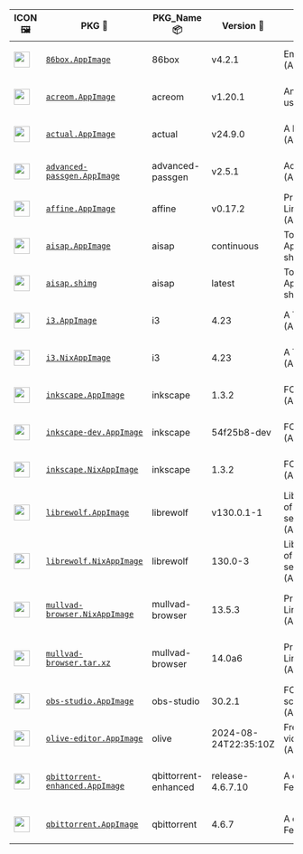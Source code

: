 |ICON 🖼️|PKG 📀|PKG_Name 📦|Version 🧬| Description ℹ️|Note ⚠️|Homepage 🌐|Source 📡|Size 💾|SHA256SUM 🔐|B3SUM 🔐|Script ⚙️|Log 🧾|
| ---- | ---- | ---- | ---- | ---- | ---- | ---- | ---- | ---- | ---- | ---- | ---- | ---- |
| <img src="https://pkg.ajam.dev/x86_64-Linux/86box.icon.png" width="28" height="28"> | [`86box.AppImage`](https://pkg.ajam.dev/x86_64-Linux/86box.AppImage) | 86box | v4.2.1 | Emulator of x86-based machines (AppImage) | You need to download ROMS (https://86box.readthedocs.io/en/latest/usage/roms.html)<br>(CI_VERIFIED: https://github.com/86Box/86Box/actions) | [https://86box.readthedocs.io](https://86box.readthedocs.io) | [https://github.com/86Box/86Box](https://github.com/86Box/86Box) |57.98 MB | `d41c5e14a5cc52d4261866d6399cf3e970d344393a011c406ac3405901c58784` | `f585eb270974f292abb2f81f14004ebbdaad9e18586e06a86cf2f211c190cc1b` | https://github.com/Azathothas/Toolpacks-Extras/blob/main/.github/scripts/x86_64-Linux/pkgs/86box.sh | https://pkg.ajam.dev/x86_64-Linux/86box.log | emulator,hypervisor |
| <img src="https://pkg.ajam.dev/x86_64-Linux/acreom.icon.png" width="28" height="28"> | [`acreom.AppImage`](https://pkg.ajam.dev/x86_64-Linux/acreom.AppImage) | acreom | v1.20.1 | An IDE based Knowledge Base using Markdown (AppImage) | Closed Source<br>(CI_VERIFIED: NONE) | [https://acreom.com](https://acreom.com) | [https://github.com/Acreom/releases](https://github.com/Acreom/releases) |139.07 MB | `dc3353dc9babbd356fc59efe4ca2f82ddcc9a8681647f728637de4225caddd52` | `09004cf4bd96d986ce4bbce2ae0372d2b41ff544e7665144762b61a1468e4520` | https://github.com/Azathothas/Toolpacks-Extras/blob/main/.github/scripts/x86_64-Linux/pkgs/acreom.sh | https://pkg.ajam.dev/x86_64-Linux/acreom.log | ide,knowledge-base,wiki |
| <img src="https://pkg.ajam.dev/x86_64-Linux/actual.icon.png" width="28" height="28"> | [`actual.AppImage`](https://pkg.ajam.dev/x86_64-Linux/actual.AppImage) | actual | v24.9.0 | A local-first personal finance app (AppImage) | (CI_VERIFIED: https://github.com/actualbudget/actual/actions) | [https://actualbudget.org](https://actualbudget.org) | [https://github.com/actualbudget/actual](https://github.com/actualbudget/actual) |101.05 MB | `462676ef25ac0296ccc4d364b48aaee9280bcca37f5458bc68884f95401e2ead` | `d355ac735293b597614d6b529b4c0c35cc58892375b153b8f48f36a30a0310c5` | https://github.com/Azathothas/Toolpacks-Extras/blob/main/.github/scripts/x86_64-Linux/pkgs/actual.sh | https://pkg.ajam.dev/x86_64-Linux/actual.log | finance |
| <img src="https://pkg.ajam.dev/x86_64-Linux/advanced-passgen.icon.png" width="28" height="28"> | [`advanced-passgen.AppImage`](https://pkg.ajam.dev/x86_64-Linux/advanced-passgen.AppImage) | advanced-passgen | v2.5.1 | Advanced Password Generator (AppImage) | (CI_VERIFIED: https://github.com/CodeDead/Advanced-PassGen/actions) | [https://advancedpassgen.codedead.com](https://advancedpassgen.codedead.com) | [https://github.com/CodeDead/Advanced-PassGen](https://github.com/CodeDead/Advanced-PassGen) |100.69 MB | `f3d7afb9931a22e3163ebc416cf7b151bd039102c99a3f82ad5478ace12b297a` | `d3bf3d5992e84876c76391fc1175e2b43c7ef209959b4f2cbaec626742b0cb3f` | https://github.com/Azathothas/Toolpacks-Extras/blob/main/.github/scripts/x86_64-Linux/pkgs/advanced-passgen.sh | https://pkg.ajam.dev/x86_64-Linux/advanced-passgen.log | passgen,password-manager |
| <img src="https://pkg.ajam.dev/x86_64-Linux/affine.icon.png" width="28" height="28"> | [`affine.AppImage`](https://pkg.ajam.dev/x86_64-Linux/affine.AppImage) | affine | v0.17.2 | Privacy-focused browser for Linux, macOS and Windows (AppImage,NixAppImage) | This PKG has Multiple Formats (CI_VERIFIED: https://github.com/toeverything/AFFiNE/actions) | [https://affine.pro](https://affine.pro) | [https://github.com/toeverything/AFFiNE](https://github.com/toeverything/AFFiNE) |157.87 MB | `cca2d1d145d26d2838f7bfe033284d3c7c587ef1cb168a3de60cc8caebb2ceba` | `fb5c1f0edfd316ff42b693d82a498520f0e3db50c95db54ef548b9c2d41db814` | https://github.com/Azathothas/Toolpacks-Extras/blob/main/.github/scripts/x86_64-Linux/pkgs/affine.sh | https://pkg.ajam.dev/x86_64-Linux/affine.log | knowledge-base,wiki |
| <img src="https://pkg.ajam.dev/x86_64-Linux/aisap.icon.png" width="28" height="28"> | [`aisap.AppImage`](https://pkg.ajam.dev/x86_64-Linux/aisap.AppImage) | aisap | continuous | Tool to make sandboxing AppImages easy (AppImage , shImg) | This PKG has Multiple Formats (CI_VERIFIED: https://github.com/mgord9518/aisap/actions) | [https://github.com/mgord9518/aisap](https://github.com/mgord9518/aisap) | [https://github.com/mgord9518/aisap](https://github.com/mgord9518/aisap) |2.71 MB | `72fa582902fb6228be2909c85ceadef309cc0b9fc2df9a703133b0a8cad19f15` | `86dd247ef59a8c6cccbf6a5f993bcf89b788bc0c02d1836fe46b943a223abfb5` | https://github.com/Azathothas/Toolpacks-Extras/blob/main/.github/scripts/x86_64-Linux/pkgs/aisap.sh | https://pkg.ajam.dev/x86_64-Linux/aisap.log | cli,sandbox |
| <img src="https://pkg.ajam.dev/x86_64-Linux/aisap.icon.png" width="28" height="28"> | [`aisap.shimg`](https://pkg.ajam.dev/x86_64-Linux/aisap.shimg) | aisap | latest | Tool to make sandboxing AppImages easy (AppImage , shImg) | This PKG has Multiple Formats (CI_VERIFIED: https://github.com/mgord9518/aisap/actions) | [https://github.com/mgord9518/aisap](https://github.com/mgord9518/aisap) | [https://github.com/mgord9518/aisap](https://github.com/mgord9518/aisap) |5.44 MB | `f2460f95a37b59dbf6feda0f0cb4d5b22f650f67384b9bb401ede929047ff94f` | `4264397461b74736dcefccbb326286dde41b24135a7e9fa949c6fa25a297aa1d` | https://github.com/Azathothas/Toolpacks-Extras/blob/main/.github/scripts/x86_64-Linux/pkgs/aisap.sh | https://pkg.ajam.dev/x86_64-Linux/aisap.log | cli,sandbox |
| <img src="https://pkg.ajam.dev/x86_64-Linux/i3.icon.png" width="28" height="28"> | [`i3.AppImage`](https://pkg.ajam.dev/x86_64-Linux/i3.AppImage) | i3 | 4.23 | A Tiling Window Manager (AppImage,NixAppImage) | This PKG has Multiple Formats<br>(CI_VERIFIED: https://github.com/i3/i3/actions) | [https://i3wm.org](https://i3wm.org) | [https://github.com/i3/i3](https://github.com/i3/i3) |3.6 MB | `dfd0ec5c407cd86d293695083420ef0644828d943ba591393cdace22e95588ba` | `c74fd4ca1741b6c42983f39a4a90210996caa6eff0cbb2405d49dee6a84fbbec` | https://github.com/Azathothas/Toolpacks-Extras/blob/main/.github/scripts/x86_64-Linux/pkgs/i3.sh | https://pkg.ajam.dev/x86_64-Linux/i3.log | window,window-manager,wm |
| <img src="https://pkg.ajam.dev/x86_64-Linux/i3.icon.png" width="28" height="28"> | [`i3.NixAppImage`](https://pkg.ajam.dev/x86_64-Linux/i3.NixAppImage) | i3 | 4.23 | A Tiling Window Manager (AppImage,NixAppImage) | This PKG has Multiple Formats<br>(CI_VERIFIED: https://github.com/i3/i3/actions) | [https://i3wm.org](https://i3wm.org) | [https://github.com/i3/i3](https://github.com/i3/i3) |40.21 MB | `704b1f7c1e0cca9d3a4b284b6365be3fff7786cf51cdf4a2784bb3a90d113dc1` | `e4eaea1daeea655fdd84179aced4f63665281fa3f707afc57c1973c7f42ff8ed` | https://github.com/Azathothas/Toolpacks-Extras/blob/main/.github/scripts/x86_64-Linux/pkgs/i3.sh | https://pkg.ajam.dev/x86_64-Linux/i3.log | window,window-manager,wm |
| <img src="https://pkg.ajam.dev/x86_64-Linux/inkscape.icon.png" width="28" height="28"> | [`inkscape.AppImage`](https://pkg.ajam.dev/x86_64-Linux/inkscape.AppImage) | inkscape | 1.3.2 | FOSS Vector Graphics Editor (AppImage,NixAppImage) | This PKG has Multiple Formats (CI_VERIFIED: https://gitlab.com/inkscape/inkscape/-/pipelines) | [https://inkscape.org](https://inkscape.org) | [https://gitlab.com/inkscape/inkscape](https://gitlab.com/inkscape/inkscape) |96.33 MB | `999027bf1af436cf807eefe1250a95b4358798d9ecfbf08e4bec9dbe186e88cc` | `b039b83a31c080d27a893f486bc3748a02b160f13f1a80a45852c800a78c9618` | https://github.com/Azathothas/Toolpacks-Extras/blob/main/.github/scripts/x86_64-Linux/pkgs/inkscape.sh | https://pkg.ajam.dev/x86_64-Linux/inkscape.log | graphics,multimedia |
| <img src="https://pkg.ajam.dev/x86_64-Linux/inkscape.icon.png" width="28" height="28"> | [`inkscape-dev.AppImage`](https://pkg.ajam.dev/x86_64-Linux/inkscape-dev.AppImage) | inkscape | 54f25b8-dev | FOSS Vector Graphics Editor (AppImage,NixAppImage) | This PKG has Multiple Formats (CI_VERIFIED: https://gitlab.com/inkscape/inkscape/-/pipelines) | [https://inkscape.org](https://inkscape.org) | [https://gitlab.com/inkscape/inkscape](https://gitlab.com/inkscape/inkscape) |100.17 MB | `60596728aaa10530bbd25d621e6b7a05019cfabce75983cc16477bf0a98c4ab5` | `a02d0020beda091511acdb6e34129906c0e5336b6c74defb63c4a30d07a66885` | https://github.com/Azathothas/Toolpacks-Extras/blob/main/.github/scripts/x86_64-Linux/pkgs/inkscape.sh | https://pkg.ajam.dev/x86_64-Linux/inkscape.log | graphics,multimedia |
| <img src="https://pkg.ajam.dev/x86_64-Linux/inkscape.icon.png" width="28" height="28"> | [`inkscape.NixAppImage`](https://pkg.ajam.dev/x86_64-Linux/inkscape.NixAppImage) | inkscape | 1.3.2 | FOSS Vector Graphics Editor (AppImage,NixAppImage) | This PKG has Multiple Formats (CI_VERIFIED: https://gitlab.com/inkscape/inkscape/-/pipelines) | [https://inkscape.org](https://inkscape.org) | [https://gitlab.com/inkscape/inkscape](https://gitlab.com/inkscape/inkscape) |254.05 MB | `9fae3fd8fb39b736f5989a25c9fdcffa5b609a1305a4d6a0932290e8ba95410e` | `7e6012a9a51e5a823896740e6df9a9b36e038ef6f277f21453944ee535c90595` | https://github.com/Azathothas/Toolpacks-Extras/blob/main/.github/scripts/x86_64-Linux/pkgs/inkscape.sh | https://pkg.ajam.dev/x86_64-Linux/inkscape.log | graphics,multimedia |
| <img src="https://pkg.ajam.dev/x86_64-Linux/librewolf.icon.png" width="28" height="28"> | [`librewolf.AppImage`](https://pkg.ajam.dev/x86_64-Linux/librewolf.AppImage) | librewolf | v130.0.1-1 | LibreWolf Web Browser is a fork of Firefox, focused on privacy, security and freedom (AppImage,NixAppImage) | This PKG has Multiple Formats (CI_VERIFIED: https://gitlab.com/librewolf-community/browser/appimage/-/pipelines) | [https://librewolf.net](https://librewolf.net) | [https://gitlab.com/librewolf-community/browser](https://gitlab.com/librewolf-community/browser) |93.67 MB | `b99a68ebc8360527ab113df665056d5efdc8b8c01af051ed00cf96e62aa3f9cc` | `24687ed6994d021bd7e4f9ffcede77c357de1fa000b719561af1b85dc250b37d` | https://github.com/Azathothas/Toolpacks-Extras/blob/main/.github/scripts/x86_64-Linux/pkgs/librewolf.sh | https://pkg.ajam.dev/x86_64-Linux/librewolf.log | browser,privacy |
| <img src="https://pkg.ajam.dev/x86_64-Linux/librewolf.icon.png" width="28" height="28"> | [`librewolf.NixAppImage`](https://pkg.ajam.dev/x86_64-Linux/librewolf.NixAppImage) | librewolf | 130.0-3 | LibreWolf Web Browser is a fork of Firefox, focused on privacy, security and freedom (AppImage,NixAppImage) | This PKG has Multiple Formats (CI_VERIFIED: https://gitlab.com/librewolf-community/browser/appimage/-/pipelines) | [https://librewolf.net](https://librewolf.net) | [https://gitlab.com/librewolf-community/browser](https://gitlab.com/librewolf-community/browser) |344.45 MB | `a470e2cae59628aaa9265ffc03eae0f20b0470e20bfcb2635ad6c18d2d42b28e` | `54d9c96167cf4c424f5d28cd9c2a65f2d64828cfaeaa3888be47fb1118a7d594` | https://github.com/Azathothas/Toolpacks-Extras/blob/main/.github/scripts/x86_64-Linux/pkgs/librewolf.sh | https://pkg.ajam.dev/x86_64-Linux/librewolf.log | browser,privacy |
| <img src="https://pkg.ajam.dev/x86_64-Linux/mullvad-browser.icon.png" width="28" height="28"> | [`mullvad-browser.NixAppImage`](https://pkg.ajam.dev/x86_64-Linux/mullvad-browser.NixAppImage) | mullvad-browser | 13.5.3 | Privacy-focused browser for Linux, macOS and Windows (Archive,AppImage,NixAppImage) | This PKG has Multiple Formats (CI_VERIFIED: https://gitlab.torproject.org/tpo/applications/mullvad-browser/-/pipelines) | [https://mullvad.net/en/browser](https://mullvad.net/en/browser) | [https://gitlab.torproject.org/tpo/applications/mullvad-browser/](https://gitlab.torproject.org/tpo/applications/mullvad-browser/) |364 MB | `7ceb41e452aa7828d6ababe493764f6c48fab1dec4bed4b124b0dd92d12a11d9` | `c7a870feb946974b68a3d2250a0e562d655f3884a1974a96abb9b0b4c4b0c23b` | https://github.com/Azathothas/Toolpacks-Extras/blob/main/.github/scripts/x86_64-Linux/pkgs/mullvad-browser.sh | https://pkg.ajam.dev/x86_64-Linux/mullvad-browser.log | anonymity,browser,privacy,tor |
| <img src="https://pkg.ajam.dev/x86_64-Linux/mullvad-browser.icon.png" width="28" height="28"> | [`mullvad-browser.tar.xz`](https://pkg.ajam.dev/x86_64-Linux/mullvad-browser.tar.xz) | mullvad-browser | 14.0a6 | Privacy-focused browser for Linux, macOS and Windows (Archive,AppImage,NixAppImage) | This PKG has Multiple Formats (CI_VERIFIED: https://gitlab.torproject.org/tpo/applications/mullvad-browser/-/pipelines) | [https://mullvad.net/en/browser](https://mullvad.net/en/browser) | [https://gitlab.torproject.org/tpo/applications/mullvad-browser/](https://gitlab.torproject.org/tpo/applications/mullvad-browser/) |108.78 MB | `9c3d05eea103426ca850d2fe251e03f9fbbf23006bb1d2058772f0e00430f04a` | `6038bb7cb0e1262ac576e5ce03b4976795ff518bfd067cbbb048933539a9dc74` | https://github.com/Azathothas/Toolpacks-Extras/blob/main/.github/scripts/x86_64-Linux/pkgs/mullvad-browser.sh | https://pkg.ajam.dev/x86_64-Linux/mullvad-browser.log | anonymity,browser,privacy,tor |
| <img src="https://pkg.ajam.dev/x86_64-Linux/obs-studio.icon.png" width="28" height="28"> | [`obs-studio.AppImage`](https://pkg.ajam.dev/x86_64-Linux/obs-studio.AppImage) | obs-studio | 30.2.1 | FOSS cross-platform screencasting and streaming app (AppImage,NixAppImage) | This PKG has Multiple Formats (CI_VERIFIED: https://github.com/obsproject/obs-studio/actions) | [https://obsproject.com](https://obsproject.com) | [https://github.com/obsproject/obs-studio](https://github.com/obsproject/obs-studio) |184.93 MB | `9c1bc0d285d3dc0e4ab362c16f3a21020241ae03c3d30bdd54b33356f42da85f` | `657dd62b13b67e6791372673d63332adcbbb2a0fb99407af9aae1bcaae2b4c69` | https://github.com/Azathothas/Toolpacks-Extras/blob/main/.github/scripts/x86_64-Linux/pkgs/obs-studio.sh | https://pkg.ajam.dev/x86_64-Linux/obs-studio.log | multimedia,screenrecording,video |
| <img src="https://pkg.ajam.dev/x86_64-Linux/olive-editor.icon.png" width="28" height="28"> | [`olive-editor.AppImage`](https://pkg.ajam.dev/x86_64-Linux/olive-editor.AppImage) | olive | 2024-08-24T22:35:10Z | Free open-source non-linear video editor (AppImage,NixAppImage) | This PKG has Multiple Formats (CI_VERIFIED: https://github.com/olive-editor/olive/actions) | [https://www.olivevideoeditor.org](https://www.olivevideoeditor.org) | [https://github.com/olive-editor/olive](https://github.com/olive-editor/olive) |120.54 MB | `d0be4f44829988f379fefe528db45525ca100498b9108dd10f971cbcb52dc2e9` | `bd03317672d40c39cd8a4f35449ac34735ca13caaba252ccfa102a102a108d67` | https://github.com/Azathothas/Toolpacks-Extras/blob/main/.github/scripts/x86_64-Linux/pkgs/olive-editor.sh | https://pkg.ajam.dev/x86_64-Linux/olive-editor.log | multimedia,video,video-editor |
| <img src="https://pkg.ajam.dev/x86_64-Linux/qbittorrent-enhanced.icon.png" width="28" height="28"> | [`qbittorrent-enhanced.AppImage`](https://pkg.ajam.dev/x86_64-Linux/qbittorrent-enhanced.AppImage) | qbittorrent-enhanced | release-4.6.7.10 | A qBittorrent for with Enhanced Features (AppImage) | (CI_VERIFIED: https://github.com/c0re100/qBittorrent-Enhanced-Edition/actions) | [https://github.com/c0re100/qBittorrent-Enhanced-Edition](https://github.com/c0re100/qBittorrent-Enhanced-Edition) | [https://github.com/c0re100/qBittorrent-Enhanced-Edition](https://github.com/c0re100/qBittorrent-Enhanced-Edition) |24.91 MB | `656b2b7a8b274229d4943fe33ebcf9f5a2df31016611ad53ae993fb8bd9c5a45` | `5a07396972a9366ebaeab5b7d670c3149b9eb407767d3bed135acdfdeff257c8` | https://github.com/Azathothas/Toolpacks-Extras/blob/main/.github/scripts/x86_64-Linux/pkgs/qbittorrent-enhanced.sh | https://pkg.ajam.dev/x86_64-Linux/qbittorrent-enhanced.log | downloader,torrent |
| <img src="https://pkg.ajam.dev/x86_64-Linux/qbittorrent.icon.png" width="28" height="28"> | [`qbittorrent.AppImage`](https://pkg.ajam.dev/x86_64-Linux/qbittorrent.AppImage) | qbittorrent | 4.6.7 | A qBittorrent for with Enhanced Features (AppImage) | This PKG has Multiple Formats (CI_VERIFIED: https://github.com/qbittorrent/qBittorrent/actions) | [https://www.qbittorrent.org](https://www.qbittorrent.org) | [https://github.com/qbittorrent/qBittorrent](https://github.com/qbittorrent/qBittorrent) |90.81 MB | `d5fdcc1bd67bc39016f596d1528514f01521ca8ca05966e1c305cea75c659850` | `ffa43cd54ee073c0657a9647174dd6f2568e72d4285c37c1efc0c15db46bd3a6` | https://github.com/Azathothas/Toolpacks-Extras/blob/main/.github/scripts/x86_64-Linux/pkgs/qbittorrent.sh | https://pkg.ajam.dev/x86_64-Linux/qbittorrent.log | downloader,torrent |
